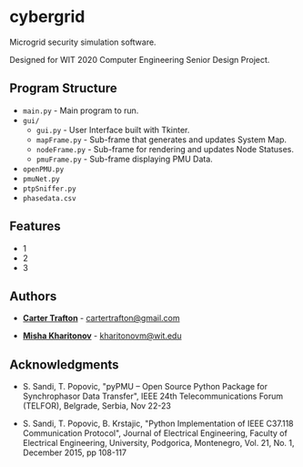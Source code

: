 # cybergrid

Microgrid security simulation software.

Designed for WIT 2020 Computer Engineering Senior Design Project. 


## Program Structure
- ``main.py`` - Main program to run.
- ``gui/``
    - ``gui.py`` - User Interface built with Tkinter.
    - ``mapFrame.py`` - Sub-frame that generates and updates System Map.
    - ``nodeFrame.py`` - Sub-frame for rendering and updates Node Statuses.
    - ``pmuFrame.py`` - Sub-frame displaying PMU Data.
- ``openPMU.py`` 
- ``pmuNet.py``
- ``ptpSniffer.py``
- ``phasedata.csv``

## Features
- 1
- 2
- 3

## Authors

* [**Carter Trafton**](https://github.com/cartertrafton) - cartertrafton@gmail.com

* [**Misha Kharitonov**](https://github.com/mishakh) - kharitonovm@wit.edu


## Acknowledgments

* S. Sandi, T. Popovic, "pyPMU – Open Source Python Package for Synchrophasor Data Transfer", 
    IEEE 24th Telecommunications Forum (TELFOR), Belgrade, Serbia, Nov 22-23

* S. Sandi, T. Popovic, B. Krstajic, "Python Implementation of IEEE C37.118 Communication Protocol", 
    Journal of Electrical Engineering, Faculty of Electrical Engineering, University, Podgorica, Montenegro,
    Vol. 21, No. 1, December 2015, pp 108-117
